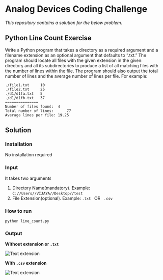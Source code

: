 # Analog Devices Coding Challenge
_This repository contains a solution for the below problem._

## Python Line Count Exercise
Write a Python program that takes a directory as a required argument and a filename extension as an optional argument that defaults to “.txt.” The program should locate all files with the given extension in the given directory and all its subdirectories to produce a list of all matching files with the number of lines within the file. The program should also output the total number of lines and the average number of lines per file. For example:
```
./file1.txt		10
./file2.txt		25
./d1/d1fa.txt	5
./d1/d1fb.txt	37
===============
Number of files found: 	4
Total number of lines:		77
Average lines per file:	19.25
```

## Solution

### Installation
No installation required

### Input 
It takes two arguments
1. Directory Name(mandatory). Example: ``` C://Users//VIJAYA//Desktop//test ```
2. File Extension(optional). Example: ```.txt ``` OR ``` .csv```

### How to run
```python line_count.py```

### Output
__Without extension or ```.txt```__ 

![Text extension](./images/text.PNG "Text extension")

__With ```.csv``` extension__

![Text extension](./images/csv.PNG "Text extension")





